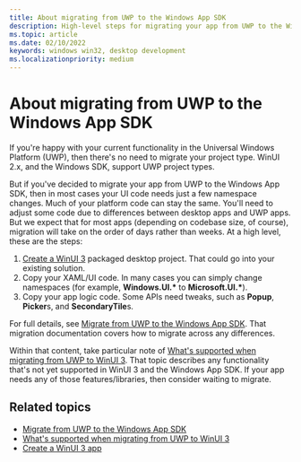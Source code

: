 ```yaml
---
title: About migrating from UWP to the Windows App SDK
description: High-level steps for migrating your app from UWP to the Windows App SDK
ms.topic: article
ms.date: 02/10/2022
keywords: windows win32, desktop development
ms.localizationpriority: medium
---
```


# About migrating from UWP to the Windows App SDK

If you're happy with your current functionality in the Universal Windows Platform (UWP), then there's no need to migrate your project type. WinUI 2.x, and the Windows SDK, support UWP project types.

But if you've decided to migrate your app from UWP to the Windows App SDK, then in most cases your UI code needs just a few namespace changes. Much of your platform code can stay the same. You'll need to adjust some code due to differences between desktop apps and UWP apps. But we expect that for most apps (depending on codebase size, of course), migration will take on the order of days rather than weeks. At a high level, these are the steps:

1. [Create a WinUI 3](/windows/apps/winui/winui3/create-your-first-winui3-app?pivots=winui3-packaged-csharp) packaged desktop project. That could go into your existing solution.
2. Copy your XAML/UI code. In many cases you can simply change namespaces (for example, **Windows.UI.\*** to **Microsoft.UI.\***).
3. Copy your app logic code. Some APIs need tweaks, such as **Popup**, **Picker**s, and **SecondaryTile**s.

For full details, see [Migrate from UWP to the Windows App SDK](/windows/apps/windows-app-sdk/migrate-to-windows-app-sdk/migrate-to-windows-app-sdk-ovw). That migration documentation covers how to migrate across any differences.

Within that content, take particular note of [What's supported when migrating from UWP to WinUI 3](/windows/apps/windows-app-sdk/migrate-to-windows-app-sdk/what-is-supported). That topic describes any functionality that's not yet supported in WinUI 3 and the Windows App SDK. If your app needs any of those features/libraries, then consider waiting to migrate.

## Related topics

* [Migrate from UWP to the Windows App SDK](/windows/apps/windows-app-sdk/migrate-to-windows-app-sdk/migrate-to-windows-app-sdk-ovw)
* [What's supported when migrating from UWP to WinUI 3](/windows/apps/windows-app-sdk/migrate-to-windows-app-sdk/what-is-supported)
* [Create a WinUI 3 app](/windows/apps/winui/winui3/create-your-first-winui3-app?pivots=winui3-packaged-csharp)
